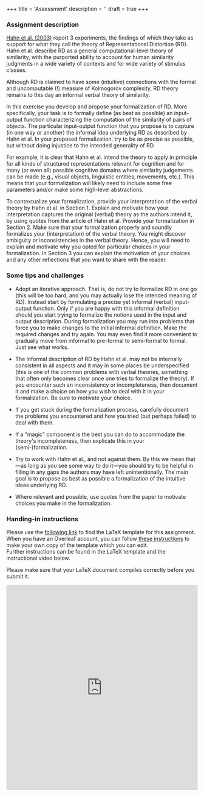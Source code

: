 +++
title = 'Assessment'
description = ''
draft = true
+++

### Assignment description

[Hahn et al. (2003)](https://doi.org/10.1016/S0010-0277(02)00184-1) report 3 experiments, the findings of which they take as support for what they call the theory of Representational Distortion (RD). Hahn et al. describe RD as a general computational-level theory of similarity, with the purported ability to account for human similarity judgments in a wide variety of contexts and for wide variety of stimulus classes.

Although RD is claimed to have some (intuitive) connections with the formal and uncomputable (!) measure of Kolmogorov complexity, RD theory remains to this day an informal verbal theory of similarity.

In this exercise you develop and propose your formalization of RD. More specifically, your task is to formally define (as best as possible) an input-output function characterizing the computation of the similarity of pairs of objects. The particular input-output function that you propose is to capture (in one way or another) the informal idea underlying RD as described by Hahn et al. In your proposed formalization, try to be as precise as possible, but without doing injustice to the intended generality of RD.

For example, it is clear that Hahn et al. intend the theory to apply in principle for all kinds of structured representations relevant for cognition and for many (or even all) possible cognitive domains where similarity judgements can be made (e.g., visual objects, linguistic entities, movements, etc.). This means that your formalization will likely need to include some free parameters and/or make some high-level abstractions.

To contextualize your formalization, provide your interpretation of the verbal theory by Hahn et al. in Section 1. Explain and motivate how your interpretation captures the original (verbal) theory as the authors intend it, by using quotes from the article of Hahn et al. Provide your formalization in Section 2. Make sure that your formalization properly and soundly formalizes your (interpretation) of the verbal theory. You might discover ambiguity or inconsistencies in the verbal theory. Hence, you will need to explain and motivate why you opted for particular choices in your formalization. In Section 3 you can explain the motivation of your choices and any other reflections that you want to share with the reader.

### Some tips and challenges

- Adopt an iterative approach. That is, do not try to formalize RD in one go (this will be too hard, and you may actually lose the intended meaning of RD). Instead start by formulating a precise yet informal (verbal) input-output function. Only if you are happy with this informal definition should you start trying to formalize the notions used in the input and output description. During formalization you may run into problems that force you to make changes to the initial informal definition. Make the required changes and try again. You may even find it more convenient to gradually move from informal to pre-formal to semi-formal to formal. Just see what works.

- The informal description of RD by Hahn et al. may not be internally consistent in all aspects and it may in some places be underspecified (this is one of the common problems with verbal theories, something that often only becomes clear once one tries to formalize the theory). If you encounter such an inconsistency or incompleteness, then document it and make a choice on how you wish to deal with it in your formalization. Be sure to motivate your choice.

- If you get stuck during the formalization process, carefully document the problems you encountered and how you tried (but perhaps failed) to deal with them.

- If a "magic" component is the best you can do to accommodate the theory's incompleteness, then explicate this in your (semi-)formalization.

- Try to work with Hahn et al., and not against them. By this we mean that—as long as you see some way to do it—you should try to be helpful in filling in any gaps the authors may have left unintentionally. The main goal is to propose as best as possible a formalization of the intuitive ideas underlying RD.

- Where relevant and possible, use quotes from the paper to motivate choices you make in the formalization.

### Handing-in instructions

Please use the [following link](https://www.overleaf.com/read/rzfzrskmstwg#321fd2) to find the LaTeX template for this assignment. When you have an Overleaf account, you can follow [these instructions](https://www.overleaf.com/learn/how-to/Copying_a_project#Making_a_copy_of_a_project) to make your own copy of the template which you can edit.  
Further instructions can be found in the LaTeX template and the instructional video below.

Please make sure that your LaTeX document compiles correctly before you submit it.


<iframe
    id="JotFormIFrame-241832152463351"
    title="Assignment Submission Form Tools for Theory Workshop"
    onload="window.parent.scrollTo(0,0)"
    allowtransparency="true"
    allow="geolocation; microphone; camera; fullscreen"
    src="https://form.jotform.com/241832152463351"
    frameborder="0"
    style="min-width:100%;max-width:100%;height:539px;border:none;"
    scrolling="no"
>
</iframe>
<script src='https://cdn.jotfor.ms/s/umd/latest/for-form-embed-handler.js'></script>
<script>window.jotformEmbedHandler("iframe[id='JotFormIFrame-241832152463351']", "https://form.jotform.com/")</script>
